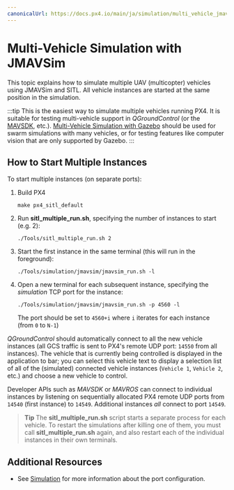 ```yaml
---
canonicalUrl: https://docs.px4.io/main/ja/simulation/multi_vehicle_jmavsim
---
```


# Multi-Vehicle Simulation with JMAVSim

This topic explains how to simulate multiple UAV (multicopter) vehicles using JMAVSim and SITL. All vehicle instances are started at the same position in the simulation.

:::tip
This is the easiest way to simulate multiple vehicles running PX4. It is suitable for testing multi-vehicle support in *QGroundControl* (or the [MAVSDK](https://mavsdk.mavlink.io/), etc.). [Multi-Vehicle Simulation with Gazebo](../simulation/multi-vehicle-simulation.md) should be used for swarm simulations with many vehicles, or for testing features like computer vision that are only supported by Gazebo.
:::


## How to Start Multiple Instances

To start multiple instances (on separate ports):

1. Build PX4
   ```
   make px4_sitl_default
   ```
1. Run **sitl_multiple_run.sh**, specifying the number of instances to start (e.g. 2):
   ```
   ./Tools/sitl_multiple_run.sh 2
   ```
1. Start the first instance in the same terminal (this will run in the foreground):
   ```
   ./Tools/simulation/jmavsim/jmavsim_run.sh -l
   ```
1. Open a new terminal for each subsequent instance, specifying the *simulation* TCP port for the instance:
   ```
   ./Tools/simulation/jmavsim/jmavsim_run.sh -p 4560 -l
   ```
   The port should be set to `4560+i` where `i` iterates for each instance (from `0` to `N-1`)

*QGroundControl* should automatically connect to all the new vehicle instances (all GCS traffic is sent to PX4's remote UDP port: `14550` from all instances). The vehicle that is currently being controlled is displayed in the application to bar; you can select this vehicle text to display a selection list of all of the (simulated) connected vehicle instances (`Vehicle 1`, `Vehicle 2`, etc.) and choose a new vehicle to control.

Developer APIs such as *MAVSDK* or *MAVROS* can connect to individual instances by listening on sequentially allocated PX4 remote UDP ports from `14540` (first instance) to `14549`. Additional instances *all* connect to port `14549`.

> **Tip** The **sitl_multiple_run.sh** script starts a separate process for each vehicle. To restart the simulations after killing one of them, you must call **sitl_multiple_run.sh** again, and also restart each of the individual instances in their own terminals.

## Additional Resources

* See [Simulation](../simulation/README.md) for more information about the port configuration.
